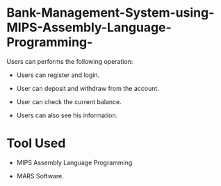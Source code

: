 # Bank-Management-System-using-MIPS-Assembly-Language-Programming-
Users can performs the following operation:
-	Users can register and login.

-	User can deposit and withdraw from the account.

-	User can check the current balance.

-	Users can also see his information.


# Tool Used
-	MIPS Assembly Language Programming 

-	MARS Software.
